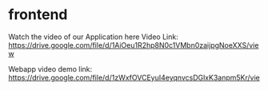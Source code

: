 # frontend

Watch the video of our Application here
Video Link:
https://drive.google.com/file/d/1AiOeu1R2hp8N0c1VMbn0zaijpgNoeXXS/view

Webapp video demo link:
https://drive.google.com/file/d/1zWxfOVCEyuI4eyqnvcsDGlxK3anpm5Kr/vie
